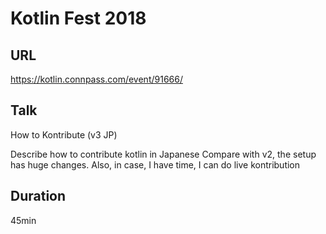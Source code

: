 # Kotlin Fest 2018

## URL

https://kotlin.connpass.com/event/91666/

## Talk

How to Kontribute (v3 JP)

Describe how to contribute kotlin in Japanese
Compare with v2, the setup has huge changes. Also, in case, I have time, I can do live kontribution

## Duration

45min

